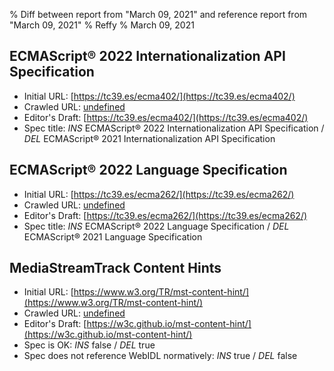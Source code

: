 % Diff between report from "March 09, 2021" and reference report from "March 09, 2021"
% Reffy
% March 09, 2021

## ECMAScript® 2022 Internationalization API Specification

- Initial URL: [https://tc39.es/ecma402/](https://tc39.es/ecma402/)
- Crawled URL: [undefined](undefined)
- Editor's Draft: [https://tc39.es/ecma402/](https://tc39.es/ecma402/)
- Spec title: *INS* ECMAScript® 2022 Internationalization API Specification / *DEL* ECMAScript® 2021 Internationalization API Specification


## ECMAScript® 2022 Language Specification

- Initial URL: [https://tc39.es/ecma262/](https://tc39.es/ecma262/)
- Crawled URL: [undefined](undefined)
- Editor's Draft: [https://tc39.es/ecma262/](https://tc39.es/ecma262/)
- Spec title: *INS* ECMAScript® 2022 Language Specification / *DEL* ECMAScript® 2021 Language Specification


## MediaStreamTrack Content Hints

- Initial URL: [https://www.w3.org/TR/mst-content-hint/](https://www.w3.org/TR/mst-content-hint/)
- Crawled URL: [undefined](undefined)
- Editor's Draft: [https://w3c.github.io/mst-content-hint/](https://w3c.github.io/mst-content-hint/)
- Spec is OK: *INS* false / *DEL* true
- Spec does not reference WebIDL normatively: *INS* true / *DEL* false



